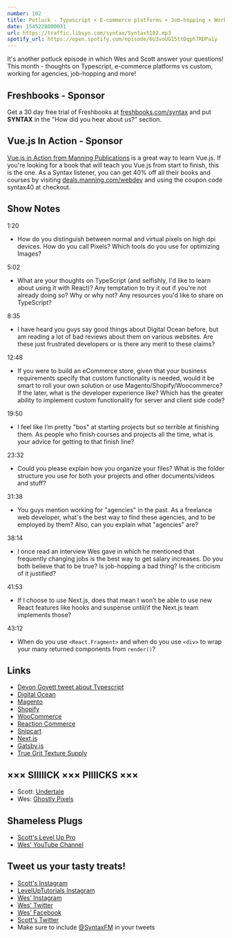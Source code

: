 ```yaml
---
number: 102
title: Potluck - Typescript × E-commerce platforms × Job-hopping × Working for agencies × more
date: 1545228000031
url: https://traffic.libsyn.com/syntax/Syntaxt102.mp3
spotify_url: https://open.spotify.com/episode/6U3voUG15ttDqph7RDPa1y
---
```


It's another potluck episode in which Wes and Scott answer your questions! This month - thoughts on Typescript, e-commerce platforms vs custom, working for agencies, job-hopping and more!

## Freshbooks - Sponsor

Get a 30 day free trial of Freshbooks at [freshbooks.com/syntax](https://freshbooks.com/syntax) and put **SYNTAX** in the "How did you hear about us?" section.

## Vue.js In Action - Sponsor

[Vue.js in Action from Manning Publications](https://deals.manning.com/webdev) is a great way to learn Vue.js. If you're looking for a book that will teach you Vue.js from start to finish, this is the one. As a Syntax listener, you can get 40% off all their books and courses by visiting [deals.manning.com/webdev](https://deals.manning.com/webdev) and using the coupon code syntax40 at checkout.

## Show Notes

1:20

* How do you distinguish between normal and virtual pixels on high dpi devices. How do you call Pixels? Which tools do you use for optimizing Images?   

5:02

* What are your thoughts on TypeScript (and selfishly, I'd like to learn about using it with React)? Any temptation to try it out if you're not already doing so? Why or why not? Any resources you'd like to share on TypeScript?

8:35

* I have heard you guys say good things about Digital Ocean before, but am reading a lot of bad reviews about them on various websites. Are these just frustrated developers or is there any merit to these claims?

12:48

* If you were to build an eCommerce store, given that your business requirements specify that custom functionality is needed, would it be smart to roll your own solution or use Magento/Shopify/Woocommerce? If the later, what is the developer experience like? Which has the greater ability to implement custom functionality for server and client side code?

19:50

* I feel like I’m pretty "bos" at starting projects but so terrible at finishing them. As people who finish courses and projects all the time, what is your advice for getting to that finish line?

23:32

* Could you please explain how you organize your files? What is the folder structure you use for both your projects and other documents/videos and stuff?

31:38

* You guys mention working for "agencies" in the past. As a freelance web developer, what's the best way to find these agencies, and to be employed by them? Also, can you explain what "agencies" are? 

38:14

* I once read an interview Wes gave in which he mentioned that frequently changing jobs is the best way to get salary increases. Do you both believe that to be true? Is job-hopping a bad thing? Is the criticism of it justified? 

41:53

* If I choose to use Next.js, does that mean I won’t be able to use new React features like hooks and suspense until/if the Next.js team implements those? 

43:12

* When do you use `<React.Fragment>` and when do you use `<div>` to wrap your many returned components from `render()`?

## Links
* [Devon Govett tweet about Typescript](https://twitter.com/devongovett/status/1069317990435311617)
* [Digital Ocean](https://digitalocean.com)
* [Magento](https://magento.com/)
* [Shopify](https://www.shopify.com/)
* [WooCommerce](https://woocommerce.com/)
* [Reaction Commerce](https://www.reactioncommerce.com)
* [Snipcart](https://snipcart.com/)
* [Next.js](https://nextjs.org/)
* [Gatsby.js](https://www.gatsbyjs.org/)
* [True Grit Texture Supply](https://www.truegrittexturesupply.com/)

## ××× SIIIIICK ××× PIIIICKS ×××

* Scott: [Undertale](https://undertale.com/)
* Wes: [Ghostly Pixels](https://ghostlypixels.com)

## Shameless Plugs

* [Scott's Level Up Pro](https://LevelUpTutorials.com/pro)
* [Wes' YouTube Channel](https://www.youtube.com/wesbos)

## Tweet us your tasty treats!

* [Scott's Instagram](https://www.instagram.com/stolinski/)
* [LevelUpTutorials Instagram](https://www.instagram.com/LevelUpTutorials/)
* [Wes' Instagram](https://www.instagram.com/wesbos/)
* [Wes' Twitter](https://twitter.com/wesbos)
* [Wes' Facebook](https://www.facebook.com/wesbos.developer)
* [Scott's Twitter](https://twitter.com/stolinski)
* Make sure to include [@SyntaxFM](https://twitter.com/SyntaxFM) in your tweets
